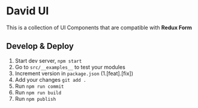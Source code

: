# David UI
This is a collection of UI Components that are compatible with **Redux Form**

## Develop & Deploy
1. Start dev server, ```npm start ```
1. Go to ```src/__examples__``` to test your modules
1. Increment version in ```package.json``` (1.[feat].[fix])
1. Add your changes ```git add .```
1. Run ```npm run commit```
1. Run ```npm run build```
1. Run ```npm publish```
